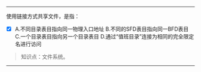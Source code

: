 ---
使用链接方式共享文件，是指：
- [x] A.不同目录表目指向同一物理入口地址 B.不同的SFD表目指向同一BFD表目 C.一个目录表目指向另一个目录表目
D.通过“值班目录”连接为相同的完全限定名进行访问

> 知识点：文件系统。

---